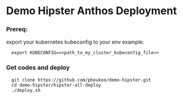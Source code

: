 # Demo Hipster Anthos Deployment

### Prereq:
export your kubernetes kubeconfig to your env example:
```
  export KUBECONFIG=<<path_to_my_cluster_kubeconfig_file>>
```

### Get codes and deploy
```
  git clone https://github.com/phoukeo/demo-hipster.git
  cd demo-hipster/hipster-all-deploy
  ./deploy.sh
```
